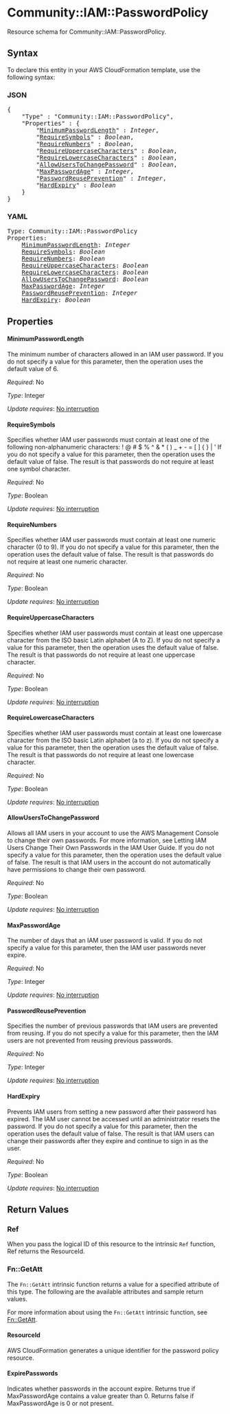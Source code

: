 # Community::IAM::PasswordPolicy

Resource schema for Community::IAM::PasswordPolicy.

## Syntax

To declare this entity in your AWS CloudFormation template, use the following syntax:

### JSON

<pre>
{
    "Type" : "Community::IAM::PasswordPolicy",
    "Properties" : {
        "<a href="#minimumpasswordlength" title="MinimumPasswordLength">MinimumPasswordLength</a>" : <i>Integer</i>,
        "<a href="#requiresymbols" title="RequireSymbols">RequireSymbols</a>" : <i>Boolean</i>,
        "<a href="#requirenumbers" title="RequireNumbers">RequireNumbers</a>" : <i>Boolean</i>,
        "<a href="#requireuppercasecharacters" title="RequireUppercaseCharacters">RequireUppercaseCharacters</a>" : <i>Boolean</i>,
        "<a href="#requirelowercasecharacters" title="RequireLowercaseCharacters">RequireLowercaseCharacters</a>" : <i>Boolean</i>,
        "<a href="#allowuserstochangepassword" title="AllowUsersToChangePassword">AllowUsersToChangePassword</a>" : <i>Boolean</i>,
        "<a href="#maxpasswordage" title="MaxPasswordAge">MaxPasswordAge</a>" : <i>Integer</i>,
        "<a href="#passwordreuseprevention" title="PasswordReusePrevention">PasswordReusePrevention</a>" : <i>Integer</i>,
        "<a href="#hardexpiry" title="HardExpiry">HardExpiry</a>" : <i>Boolean</i>
    }
}
</pre>

### YAML

<pre>
Type: Community::IAM::PasswordPolicy
Properties:
    <a href="#minimumpasswordlength" title="MinimumPasswordLength">MinimumPasswordLength</a>: <i>Integer</i>
    <a href="#requiresymbols" title="RequireSymbols">RequireSymbols</a>: <i>Boolean</i>
    <a href="#requirenumbers" title="RequireNumbers">RequireNumbers</a>: <i>Boolean</i>
    <a href="#requireuppercasecharacters" title="RequireUppercaseCharacters">RequireUppercaseCharacters</a>: <i>Boolean</i>
    <a href="#requirelowercasecharacters" title="RequireLowercaseCharacters">RequireLowercaseCharacters</a>: <i>Boolean</i>
    <a href="#allowuserstochangepassword" title="AllowUsersToChangePassword">AllowUsersToChangePassword</a>: <i>Boolean</i>
    <a href="#maxpasswordage" title="MaxPasswordAge">MaxPasswordAge</a>: <i>Integer</i>
    <a href="#passwordreuseprevention" title="PasswordReusePrevention">PasswordReusePrevention</a>: <i>Integer</i>
    <a href="#hardexpiry" title="HardExpiry">HardExpiry</a>: <i>Boolean</i>
</pre>

## Properties

#### MinimumPasswordLength

The minimum number of characters allowed in an IAM user password. If you do not specify a value for this parameter, then the operation uses the default value of 6.

_Required_: No

_Type_: Integer

_Update requires_: [No interruption](https://docs.aws.amazon.com/AWSCloudFormation/latest/UserGuide/using-cfn-updating-stacks-update-behaviors.html#update-no-interrupt)

#### RequireSymbols

Specifies whether IAM user passwords must contain at least one of the following non-alphanumeric characters: ! @ # $ % ^ &amp; * ( ) _ + - = [ ] { } | ' If you do not specify a value for this parameter, then the operation uses the default value of false. The result is that passwords do not require at least one symbol character.

_Required_: No

_Type_: Boolean

_Update requires_: [No interruption](https://docs.aws.amazon.com/AWSCloudFormation/latest/UserGuide/using-cfn-updating-stacks-update-behaviors.html#update-no-interrupt)

#### RequireNumbers

Specifies whether IAM user passwords must contain at least one numeric character (0 to 9). If you do not specify a value for this parameter, then the operation uses the default value of false. The result is that passwords do not require at least one numeric character.

_Required_: No

_Type_: Boolean

_Update requires_: [No interruption](https://docs.aws.amazon.com/AWSCloudFormation/latest/UserGuide/using-cfn-updating-stacks-update-behaviors.html#update-no-interrupt)

#### RequireUppercaseCharacters

Specifies whether IAM user passwords must contain at least one uppercase character from the ISO basic Latin alphabet (A to Z). If you do not specify a value for this parameter, then the operation uses the default value of false. The result is that passwords do not require at least one uppercase character.

_Required_: No

_Type_: Boolean

_Update requires_: [No interruption](https://docs.aws.amazon.com/AWSCloudFormation/latest/UserGuide/using-cfn-updating-stacks-update-behaviors.html#update-no-interrupt)

#### RequireLowercaseCharacters

Specifies whether IAM user passwords must contain at least one lowercase character from the ISO basic Latin alphabet (a to z). If you do not specify a value for this parameter, then the operation uses the default value of false. The result is that passwords do not require at least one lowercase character.

_Required_: No

_Type_: Boolean

_Update requires_: [No interruption](https://docs.aws.amazon.com/AWSCloudFormation/latest/UserGuide/using-cfn-updating-stacks-update-behaviors.html#update-no-interrupt)

#### AllowUsersToChangePassword

Allows all IAM users in your account to use the AWS Management Console to change their own passwords. For more information, see Letting IAM Users Change Their Own Passwords in the IAM User Guide. If you do not specify a value for this parameter, then the operation uses the default value of false. The result is that IAM users in the account do not automatically have permissions to change their own password.

_Required_: No

_Type_: Boolean

_Update requires_: [No interruption](https://docs.aws.amazon.com/AWSCloudFormation/latest/UserGuide/using-cfn-updating-stacks-update-behaviors.html#update-no-interrupt)

#### MaxPasswordAge

The number of days that an IAM user password is valid. If you do not specify a value for this parameter, then the IAM user passwords never expire.

_Required_: No

_Type_: Integer

_Update requires_: [No interruption](https://docs.aws.amazon.com/AWSCloudFormation/latest/UserGuide/using-cfn-updating-stacks-update-behaviors.html#update-no-interrupt)

#### PasswordReusePrevention

Specifies the number of previous passwords that IAM users are prevented from reusing. If you do not specify a value for this parameter, then the IAM users are not prevented from reusing previous passwords.

_Required_: No

_Type_: Integer

_Update requires_: [No interruption](https://docs.aws.amazon.com/AWSCloudFormation/latest/UserGuide/using-cfn-updating-stacks-update-behaviors.html#update-no-interrupt)

#### HardExpiry

Prevents IAM users from setting a new password after their password has expired. The IAM user cannot be accessed until an administrator resets the password. If you do not specify a value for this parameter, then the operation uses the default value of false. The result is that IAM users can change their passwords after they expire and continue to sign in as the user.

_Required_: No

_Type_: Boolean

_Update requires_: [No interruption](https://docs.aws.amazon.com/AWSCloudFormation/latest/UserGuide/using-cfn-updating-stacks-update-behaviors.html#update-no-interrupt)

## Return Values

### Ref

When you pass the logical ID of this resource to the intrinsic `Ref` function, Ref returns the ResourceId.

### Fn::GetAtt

The `Fn::GetAtt` intrinsic function returns a value for a specified attribute of this type. The following are the available attributes and sample return values.

For more information about using the `Fn::GetAtt` intrinsic function, see [Fn::GetAtt](https://docs.aws.amazon.com/AWSCloudFormation/latest/UserGuide/intrinsic-function-reference-getatt.html).

#### ResourceId

AWS CloudFormation generates a unique identifier for the password policy resource.

#### ExpirePasswords

Indicates whether passwords in the account expire. Returns true if MaxPasswordAge contains a value greater than 0. Returns false if MaxPasswordAge is 0 or not present.

